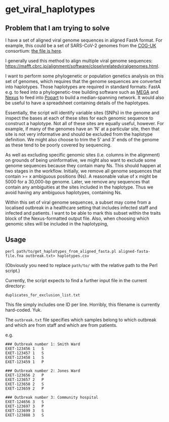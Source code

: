 # get_viral_haplotypes

## Problem that I am trying to solve

I have a set of aligned viral genome sequences in aligned FastA format. For example, this could be a set of SARS-CoV-2 genomes
from the [COG-UK](https://www.cogconsortium.uk/data/) consortium: [the file is here](https://cog-uk.s3.climb.ac.uk/2020-05-08/cog_2020-05-08_alignment.fasta).

I generally used this method to align multiple viral genome sequences: https://mafft.cbrc.jp/alignment/software/closelyrelatedviralgenomes.html.

I want to perform some phylogenetic or population genetics analysis on this set of genomes, which requires that the
genome sequences are converted into haplotypes. Those haplotypes are required in standard formats: FastA e.g. to feed
into a phylogenetic-tree building software such as [MEGA](https://www.megasoftware.net/) and [Nexus](https://doi.org/10.1093/sysbio/46.4.590) to feed into
[Popart](http://popart.otago.ac.nz/index.shtml) to build a median-spanning network.
It would also be useful to have a spreadsheet containing details of the haplotypes.

Essentially, the script will identify variable sites (SNPs) in the genome and inspect the bases at each of these sites for each genomic sequence to construct a haplotype. Not all of these sites are equally useful, however. For example, if many of the genomes have an 'N'
at a particular site, then that site is not very informative and should be excluded from the haplotype definition. We might also choose to trim the 5' and 3' ends of the genome as these tend to be poorly covered by sequencing.

As well as excluding specific genomic sites (i.e. columns in the alignment) on grounds of being uninformative, we 
might also want to exclude some genome sequences because they contain many Ns. 
This should happen at two stages in the workflow. 
Initially, we remove all genome sequences that contain >= x ambiguous positions (Ns). 
A reasonable value of x might be 5000 for a 30,000-bp genome. Later, we remove any 
sequences that contain any ambiguities at the sites included in the haplotype. 
Thus we avoid having any ambiguous haplotypes, containing Ns.


Within this set of viral genome sequences, a subset may come from a localised outbreak in a healthcare setting
that includes infected staff and infected and patients. I want to be able to mark this subset within the traits block
of the Nexus-formatted output file. Also, when choosing which genomic sites will be included in the haplotyping, 

## Usage

```
perl path/to/get_haplotypes_from_aligned_fasta.pl aligned-fasta-file.fna outbreak.txt> haplotypes.csv
```

(Obviously you need to replace ```path/to/``` with the relative path to the Perl script.)

Currently, the script expects to find a further input file in the current directory:

```
duplicates_for_exclusion_list.txt
```
This file simply includes one ID per line. Horribly, this filename is currently hard-coded. Yuk.

The ```outbreak.txt``` file specifies which samples belong to which outbreak and which are from staff and which are from patients.

e.g.

```
### Outbreak number 1: Smith Ward
EXET-123456	1	S
EXET-123457	1	S
EXET-123458	1	S
EXET-123459	1	P

### Outbreak number 2: Jones Ward
EXET-123656	2	P
EXET-123657	2	P
EXET-123658	2	S
EXET-123659	2	P

### Outbreak number 3: Community hospital
EXET-124656	3	S
EXET-123697	3	P
EXET-123699	3	S
EXET-123888	3	S
```

